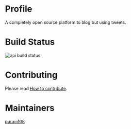 # Profile 

A completely open source platform to blog but using tweets.

# Build Status

![api build status](https://github.com/param108/profile/actions/workflows/api.yml/badge.svg)

# Contributing

Please read [How to contribute](https://github.com/param108/profile/blob/main/docs/how-to-contribute.md).

# Maintainers

[param108](https://github.com/param108/profile)

